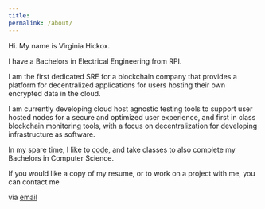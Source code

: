 ```yaml
---
title:
permalink: /about/
---
```


Hi. My name is Virginia Hickox. 

I have a Bachelors in Electrical Engineering from RPI. 

I am the first dedicated SRE for a blockchain company that provides a platform for decentralized applications for users hosting their own encrypted data in the cloud. 

I am currently developing cloud host agnostic testing tools to support user hosted nodes for a secure and optimized user experience, and first in class blockchain monitoring tools, with a focus
on decentralization for developing infrastructure as software. 

In my spare time, I like to [code](https://github.com/GInxh/), and take classes to also complete my Bachelors in Computer Science.  

If you would like a copy of my resume, or to work on a project with me, you can contact me

via [email](mailto:vhickox@gmail.com)  
